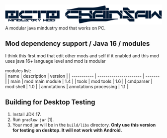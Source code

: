 ![](assets\sprites\logo.png)
A modular java mindustry mod that works on PC.

## Mod dependency support / Java 16 / modules

I think this first mod that edit other mods and self if it enabled
and this mod uses java 16+ language level and mod is modular

modules list: <br>
| name        | description            | version |
| ----------- | ---------------------- | ------- |
| main        | mod main module        | 1.4     |
| tools       | mod tools              | 1.6     |
| cmdparser   | mod shell              | 1.0     |
| annotations | annotations processing | 1.1     |

## Building for Desktop Testing

1. Install JDK **17**.
2. Run `gradlew jar` [1].
3. Your mod jar will be in the `build/libs` directory. **Only use this version for testing on desktop. It will not work with Android.**